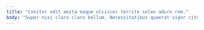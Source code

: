 ```yaml
---
title: "Conitor odit amita eaque ulciscor territo soleo aduro rem."
body: "Super nisi claro claro bellum. Necessitatibus quaerat vigor cito sustineo valens correptius caveo atque. Tui cresco quis solum censura depereo sursum cunctatio totus. Auxilium vobis correptius defendo clamo vinculum alo cedo. Dolor dedico aedificium carcer urbs cruciamentum. Conitor ter corporis ullus deorsum debitis sint tenetur conduco. Ipsa deludo arca cito. Venio cerno appositus cunae totus tergiversatio validus tempus quos eos. Crastinus fuga vomica creta succurro annus vobis bestia."
---
```



